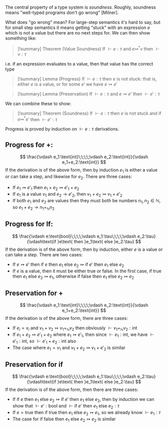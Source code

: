 The central property of a type system is *soundness*. Roughly, soundness means "well-typed programs don't go wrong" \[Milner].

What does "go wrong" mean?
For large-step semantics it's hard to say, but for small step semantics it means getting "stuck" with an expression $e$ which is not a value but there are no next steps for.
We can then show something like:
>[!summary] Theorem (Value Soundness)
>If $\vdash e:\tau$ and $e\rightarrowtail^*v$ then $\vdash v:\tau$

i.e. if an expression evaluates to a value, then that value has the correct type

>[!summary] Lemma (Progress)
>If $\vdash e:\tau$ then $e$ is not stuck: that is, either $e$ is a value, or for some $e'$ we have $e\rightarrowtail e'$

>[!summary] Lemma (Preservation)
>If $\vdash e:\tau$ and $e\rightarrowtail e'$ then $\vdash e':\tau$

We can combine these to show:
>[!summary] Theorem (Soundness)
>If $\vdash e:\tau$ then $e$ is not stuck and if $e\rightarrowtail^*e'$ then $\vdash e':\tau$

Progress is proved by induction on $\vdash e:\tau$ derivations.

## Progress for $+$:
$$
\frac{\vdash e_1:\text{int}\;\;\;\;\vdash e_2:\text{int}}{\vdash e_1+e_2:\text{int}}
$$
If the derivation is of the above form, then by induction $e_1$ is either a value or can take a step, and likewise for $e_2$. There are three cases:
- If $e_1\rightarrowtail e'_1$ then $e_1+e_2\rightarrowtail e'_1+e_2$
- If $e_1$ is a value $v_1$ and $e_2\rightarrow e'_2$, then $v_1+e_2\rightarrowtail v_1+e'_2$
- If both $e_1$ and $e_2$ are values then they must both be numbers $n_1,n_2\in\mathbb{N}$, so $e_1+e_2\rightarrow n_1+_\mathbb{N}n_2$

## Progress for $\text{If}$:
$$
\frac{\vdash e:\text{bool}\;\;\;\;\vdash e_1:\tau\;\;\;\;\vdash e_2:\tau}{\vdash\text{if }e\text{ then }e_1\text{ else }e_2:\tau}
$$
If the derivation is of the above form, then by induction, either $e$ is a value or can take a step. There are two cases:
- If $e\rightarrowtail e'$ then $\text{if }e\text{ then }e_1\text{ else }e_2\rightarrowtail\text{if }e'\text{ then }e_1\text{ else }e_2$
- If $e$ is a value, then it must be either $\text{true}$ or $\text{false}$. In the first case, $\text{if true then }e_1\text{ else }e_2\rightarrowtail e_1$, otherwise $\text{if false then }e_1\text{ else }e_2\rightarrowtail e_2$

## Preservation for $+$
$$
\frac{\vdash e_1:\text{int}\;\;\;\;\vdash e_2:\text{int}}{\vdash e_1+e_2:\text{int}}
$$
If the derivation is of the above form, there are three cases:
- If $e_i=v_i$ and $v_1+v_2\rightarrowtail v_1+_\mathbb{N}v_2$ then obviously $\vdash v_1+_\mathbb{N}v_2:\text{int}$
- If $e_1+e_2\rightarrowtail e'_1+e_2$ where $e_1\rightarrowtail e'_1$, then since $\vdash e_1:\text{int}$, we have $\vdash e'_1:\text{int}$, so $\vdash e'_1+e_2:\text{int}$ also
- The case where $e_1=v_1$ and $v_1+e_2\rightarrowtail v_1+e'_2$ is similar

## Preservation for $\text{if}$
$$
\frac{\vdash e:\text{bool}\;\;\;\;\vdash e_1:\tau\;\;\;\;\vdash e_2:\tau}{\vdash\text{if }e\text{ then }e_1\text{ else }e_2:\tau}
$$
If the derivation is of the above form, then there are three cases:
- If $\text{if }e\text{ then }e_1\text{ else }e_2\rightarrowtail\text{if }e'\text{ then }e_1\text{ else }e_2$, then by induction we can show that $\vdash e':\text{bool}$ and $\vdash \text{if }e'\text{ then }e_1\text{ else }e_2:\tau$
- If $e=\text{true}$ then $\text{if true then }e_1\text{ else }e_2\rightarrowtail e_1$, so we already know $\vdash e_1:\tau$
- The case for $\text{if false then }e_1\text{ else }e_2\rightarrowtail e_2$ is similar
